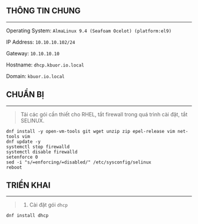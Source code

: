 ## THÔNG TIN CHUNG
---
Operating System: `AlmaLinux 9.4 (Seafoam Ocelot) (platform:el9)`

IP Address: `10.10.10.102/24`

Gateway: `10.10.10.10`

Hostname: `dhcp.kbuor.io.local`

Domain: `kbuor.io.local`

## CHUẨN BỊ
---
> Tải các gói cần thiết cho RHEL, tắt firewall trong quá trình cài đặt, tắt SELINUX.
```shell
dnf install -y open-vm-tools git wget unzip zip epel-release vim net-tools vim
dnf update -y
systemctl stop firewalld
systemctl disable firewalld
setenforce 0
sed -i "s/=enforcing/=disabled/" /etc/sysconfig/selinux
reboot
```

## TRIỂN KHAI
---
> 1. Cài đặt gói `dhcp`
```shell
dnf install dhcp
```
